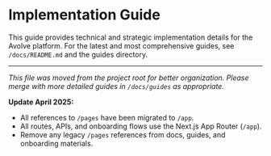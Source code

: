 # Implementation Guide

This guide provides technical and strategic implementation details for the Avolve platform. For the latest and most comprehensive guides, see `/docs/README.md` and the guides directory.

---

*This file was moved from the project root for better organization. Please merge with more detailed guides in `/docs/guides` as appropriate.*

**Update April 2025:**
- All references to `/pages` have been migrated to `/app`.
- All routes, APIs, and onboarding flows use the Next.js App Router (`/app`).
- Remove any legacy `/pages` references from docs, guides, and onboarding materials.

